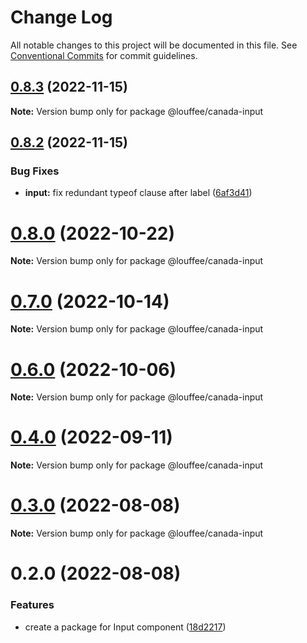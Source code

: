 # Change Log

All notable changes to this project will be documented in this file.
See [Conventional Commits](https://conventionalcommits.org) for commit guidelines.

## [0.8.3](https://github.com/louffee/canada-design-system/compare/v0.8.2...v0.8.3) (2022-11-15)

**Note:** Version bump only for package @louffee/canada-input

## [0.8.2](https://github.com/louffee/canada-design-system/compare/v0.8.1...v0.8.2) (2022-11-15)

### Bug Fixes

- **input:** fix redundant typeof clause after label ([6af3d41](https://github.com/louffee/canada-design-system/commit/6af3d41ef4db127680af8c7ace8c0796ccea8cc5))

# [0.8.0](https://github.com/louffee/canada-design-system/compare/v0.7.1...v0.8.0) (2022-10-22)

**Note:** Version bump only for package @louffee/canada-input

# [0.7.0](https://github.com/louffee/canada-design-system/compare/v0.6.0...v0.7.0) (2022-10-14)

**Note:** Version bump only for package @louffee/canada-input

# [0.6.0](https://github.com/louffee/canada-design-system/compare/v0.5.0...v0.6.0) (2022-10-06)

**Note:** Version bump only for package @louffee/canada-input

# [0.4.0](https://github.com/louffee/canada-design-system/compare/v0.3.3...v0.4.0) (2022-09-11)

**Note:** Version bump only for package @louffee/canada-input

# [0.3.0](https://github.com/louffee/canada-design-system/compare/v0.2.0...v0.3.0) (2022-08-08)

**Note:** Version bump only for package @louffee/canada-input

# 0.2.0 (2022-08-08)

### Features

- create a package for Input component ([18d2217](https://github.com/louffee/canada-design-system/commit/18d2217769f5aadb6ad50936f98588912e5b1bf7))
